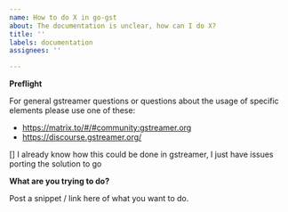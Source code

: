 ```yaml
---
name: How to do X in go-gst
about: The documentation is unclear, how can I do X?
title: ''
labels: documentation
assignees: ''

---
```


**Preflight**

For general gstreamer questions or questions about the usage of specific elements please use one of these:

* https://matrix.to/#/#community:gstreamer.org
* https://discourse.gstreamer.org/

[] I already know how this could be done in gstreamer, I just have issues porting the solution to go

**What are you trying to do?**

Post a snippet / link here of what you want to do.

```C

```
